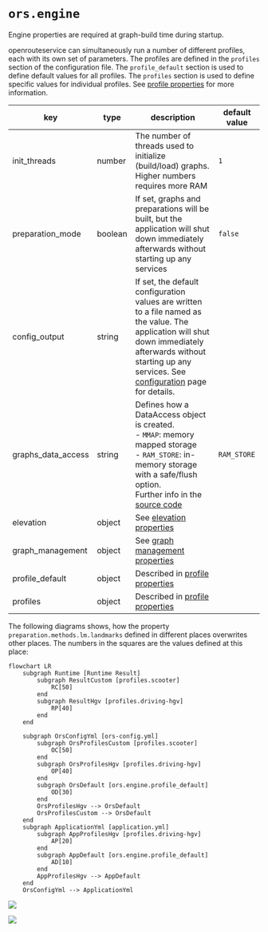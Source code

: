 # `ors.engine`

Engine properties are required at graph-build time during startup.

openrouteservice can simultaneously run a number of different profiles, each with its own set of parameters. The
profiles are defined in the `profiles` section of the configuration file. The `profile_default` section is used to
define default values for all profiles. The `profiles` section is used to define specific values for individual
profiles. See [profile properties](profiles/) for more information.

| key                | type    | description                                                                                                                                                                                                                                                                                          | default value |
|--------------------|---------|------------------------------------------------------------------------------------------------------------------------------------------------------------------------------------------------------------------------------------------------------------------------------------------------------|---------------|
| init_threads       | number  | The number of threads used to initialize (build/load) graphs. Higher numbers requires more RAM                                                                                                                                                                                                       | `1`           |
| preparation_mode   | boolean | If set, graphs and preparations will be built, but the application will shut down immediately afterwards without starting up any services                                                                                                                                                            | `false`       |
| config_output      | string  | If set, the default configuration values are written to a file named as the value. The application will shut down immediately afterwards without starting up any services. See [configuration](../index.md#configuration-defaults-output) page for details.                                          |             |
| graphs_data_access | string  | Defines how a DataAccess object is created. <br> - `MMAP`: memory mapped storage <br> - `RAM_STORE`: in-memory storage with a safe/flush option.<br> Further info in the [source code](https://github.com/GIScience/graphhopper/blob/ors_4.0/core/src/main/java/com/graphhopper/storage/DAType.java) | `RAM_STORE`   |
| elevation          | object  | See [elevation properties](elevation.md)                                                                                                                                                                                                                                                             |               |
| graph_management   | object  | See [graph management properties](graph-management.md)                                                                                                                                                                                                                                               |               |
| profile_default    | object  | Described in [profile properties](profiles/)                                                                                                                                                                                                                                                         |               |
| profiles           | object  | Described in [profile properties](profiles/)                                                                                                                                                                                                                                                         |               |

The following diagrams shows, how the property 
`preparation.methods.lm.landmarks` defined in different places overwrites other places.
The numbers in the squares are the values defined at this place:

```mermaid
flowchart LR
    subgraph Runtime [Runtime Result]
        subgraph ResultCustom [profiles.scooter]
            RC[50]
        end
        subgraph ResultHgv [profiles.driving-hgv]
            RP[40]
        end
    end

    subgraph OrsConfigYml [ors-config.yml]
        subgraph OrsProfilesCustom [profiles.scooter]
            OC[50]
        end
        subgraph OrsProfilesHgv [profiles.driving-hgv]
            OP[40]
        end
        subgraph OrsDefault [ors.engine.profile_default]
            OD[30]
        end
        OrsProfilesHgv --> OrsDefault
        OrsProfilesCustom --> OrsDefault
    end
    subgraph ApplicationYml [application.yml]
        subgraph AppProfilesHgv [profiles.driving-hgv]
            AP[20] 
        end
        subgraph AppDefault [ors.engine.profile_default]
            AD[10]
        end
        AppProfilesHgv --> AppDefault
    end
    OrsConfigYml --> ApplicationYml
```

![](config-overwrite/config-overwrite-merge-files.drawio.svg)

![](config-overwrite/config-overwrite-merge-defaults.drawio.svg)
